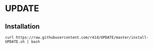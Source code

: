 # UPDATE

## Installation

```
curl https://raw.githubusercontent.com/r41d/UPDATE/master/install-UPDATE.sh | bash
```

